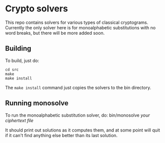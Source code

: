 # Crypto solvers

This repo contains solvers for various types of classical cryptograms.
Currently the only solver here is for monoalphabetic substitutions with
no word breaks, but there will be more added soon.

## Building
To build, just do:
```
cd src
make
make install
```

The `make install` command just copies the solvers to the bin directory.

## Running monosolve
To run the monoalphabetic substitution solver, do:
bin/monosolve _your ciphertext file_

It should print out solutions as it computes them, and at some point
will quit if it can't find anything else better than its last solution.
